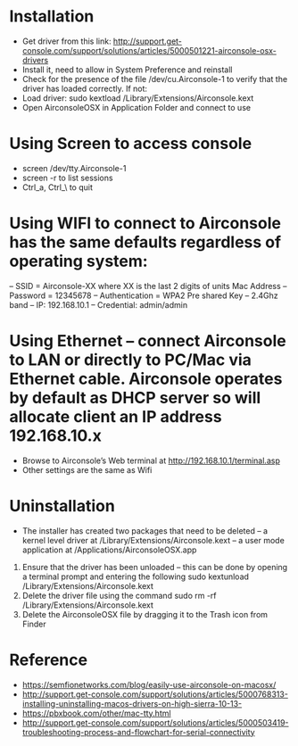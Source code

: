 # Installation

- Get driver from this link: http://support.get-console.com/support/solutions/articles/5000501221-airconsole-osx-drivers
- Install it, need to allow in System Preference and reinstall
- Check for the presence of the file /dev/cu.Airconsole-1 to verify that the driver has loaded correctly. If not:
- Load driver: sudo kextload /Library/Extensions/Airconsole.kext
- Open AirconsoleOSX in Application Folder and connect to use

# Using Screen to access console

- screen /dev/tty.Airconsole-1
- screen -r to list sessions
- Ctrl_a, Ctrl_\ to quit

# Using WIFI to connect to Airconsole has the same defaults regardless of operating system:

– SSID = Airconsole-XX where XX is the last 2 digits of units Mac Address
– Password = 12345678
– Authentication = WPA2 Pre shared Key
– 2.4Ghz band
– IP: 192.168.10.1
– Credential: admin/admin

# Using Ethernet – connect Airconsole to LAN or directly to PC/Mac via Ethernet cable. Airconsole operates by default as DHCP server so will allocate client an IP address 192.168.10.x

- Browse to Airconsole’s Web terminal at http://192.168.10.1/terminal.asp
- Other settings are the same as Wifi

# Uninstallation

- The installer has created two packages that need to be deleted
– a kernel level driver at /Library/Extensions/Airconsole.kext
– a user mode application at /Applications/AirconsoleOSX.app

1. Ensure that the driver has been unloaded – this can be done by opening a terminal prompt and entering the following
sudo kextunload /Library/Extensions/Airconsole.kext
2. Delete the driver file using the command
sudo rm -rf /Library/Extensions/Airconsole.kext
3. Delete the AirconsoleOSX file by dragging it to the Trash icon from Finder

# Reference

- https://semfionetworks.com/blog/easily-use-airconsole-on-macosx/
- http://support.get-console.com/support/solutions/articles/5000768313-installing-uninstalling-macos-drivers-on-high-sierra-10-13-
- https://pbxbook.com/other/mac-tty.html
- http://support.get-console.com/support/solutions/articles/5000503419-troubleshooting-process-and-flowchart-for-serial-connectivity